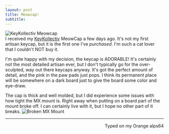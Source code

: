 ```yaml
---
layout: post
title: Meowcap! 
subtitle:
---
```

[](https://i.imgur.com/ZA7Dgw3.jpg)![KeyKollectiv Meowcap ](https://i.imgur.com/S2V93BX.jpg)  
I received my [KeyKollectiv](http://keykollectiv.com/) MeowCap a few days ago. It's not my first artisan keycap, but it is the first one I've _purchased_. I'm such a cat lover that I couldn't NOT buy it. 

I'm quite happy with my decision, the keycap is ADORABLE! It's certainly not the most detailed artisan ever, but I don't typically go for the over-sculpted, way out there keycaps anyway. It's got the perfect amount of detail, and the pink in the paw pads just pops. I think its permanent place will be somewhere on a dark board just to give the board some color and eye-draw. 

The cap is thick and well molded, but I did experience some issues with how tight the MX mount is. Right away when putting on a board part of the mount broke off. I can certainly live with it, but I hope no other part of it breaks. 
[](http://imgur.com/Ko5QpHV)![Broken MX Mount](http://imgur.com/SfYXBtB.jpg)

 ---
<p align="right">Typed on my Orange alps64</p>